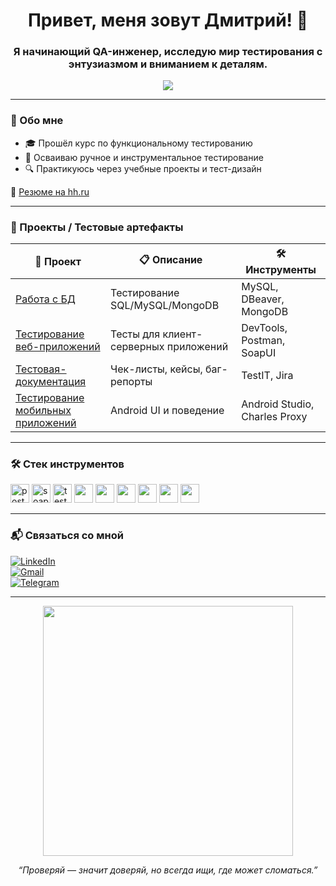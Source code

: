 <h1 align="center">Привет, меня зовут Дмитрий! 👋</h1>
<h3 align="center">Я начинающий QA-инженер, исследую мир тестирования с энтузиазмом и вниманием к деталям.</h3>

<p align="center">
  <img src="https://readme-typing-svg.herokuapp.com?color=6A5ACD&lines=QA+Engineer;Functional+Testing;API%2FWeb%2FMobile+Testing;Bug+Hunter+at+Heart" />
</p>

---

### 🧠 Обо мне

- 🎓 Прошёл курс по функциональному тестированию
- 🚀 Осваиваю ручное и инструментальное тестирование
- 🔍 Практикуюсь через учебные проекты и тест-дизайн


📄 [Резюме на hh.ru](https://hh.ru/resume/d038a9f8ff0bd5ab270039ed1f6f7a394e3166?from=share_ios)  

---

### 🧪 Проекты / Тестовые артефакты

| 🔗 Проект | 📋 Описание | 🛠 Инструменты |
|----------|-------------|----------------|
| [Работа с БД](https://github.com/DmitriiLukovetskii/sql) | Тестирование SQL/MySQL/MongoDB | MySQL, DBeaver, MongoDB |
| [Тестирование веб-приложений](https://github.com/DmitriiLukovetskii/web_testing) | Тесты для клиент-серверных приложений | DevTools, Postman, SoapUI |
| [Тестовая-документация](https://github.com/DmitriiLukovetskii/test_documentation) | Чек-листы, кейсы, баг-репорты | TestIT, Jira |
| [Тестирование мобильных приложений](https://github.com/DmitriiLukovetskii/mobile_testing) | Android UI и поведение | Android Studio, Charles Proxy |

---

### 🛠 Стек инструментов

<p align="left">
  <img src="https://cdn.jsdelivr.net/gh/devicons/devicon/icons/postman/postman-original.svg" title="postman" alt="postman" width="30" />
  <img src="https://static0.smartbear.co/smartbearbrand/media/images/home/soapui-icon.svg" title="soapui" alt="soapui" width="30"/> 
  <img src="https://docs.testit.software/images/testit_logo_icon_blue.png" title="test-it" alt="test-it" width="30"/>
  <img src="https://cdn.jsdelivr.net/gh/devicons/devicon/icons/jira/jira-original.svg" width="30" />
  <img src="https://cdn.jsdelivr.net/gh/devicons/devicon/icons/mysql/mysql-original.svg" width="30" />
  <img src="https://cdn.jsdelivr.net/gh/devicons/devicon/icons/git/git-original.svg" width="30" />
  <img src="https://cdn.jsdelivr.net/gh/devicons/devicon/icons/bash/bash-original.svg" width="30" />
  <img src="https://cdn.jsdelivr.net/gh/devicons/devicon/icons/vscode/vscode-original.svg" width="30" />
  <img src="https://cdn.jsdelivr.net/gh/devicons/devicon/icons/androidstudio/androidstudio-original.svg" width="30" />
</p>

---

### 📬 Связаться со мной

[![LinkedIn](https://img.shields.io/badge/-LinkedIn-blue?logo=LinkedIn&style=flat)](https://www.linkedin.com/in/DmitriiLukovetskii/)  
[![Gmail](https://img.shields.io/badge/-Gmail-red?logo=Gmail&style=flat)](mailto:ilukovetskiy@gmail.com)  
[![Telegram](https://img.shields.io/badge/-@imityasevernii-0088cc?logo=telegram&style=flat)](https://t.me/imityasevernii)

---

<p align="center">
  <img src="https://media.giphy.com/media/kbRb4eyCNC0aMz5x68/giphy.gif" width="400" />
</p>

<p align="center"><i>“Проверяй — значит доверяй, но всегда ищи, где может сломаться.”</i></p>

